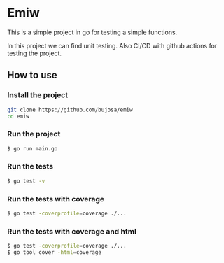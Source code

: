 # Emiw
This is a simple project in go for testing a simple functions. 

In this project we can find unit testing. Also CI/CD with github actions for testing the project.

## How to use

### Install the project
```bash
git clone https://github.com/bujosa/emiw
cd emiw
```

### Run the project
```bash
$ go run main.go
```

### Run the tests
```bash
$ go test -v
```

### Run the tests with coverage
```bash
$ go test -coverprofile=coverage ./...
```

### Run the tests with coverage and html
```bash
$ go test -coverprofile=coverage ./... 
$ go tool cover -html=coverage
```


